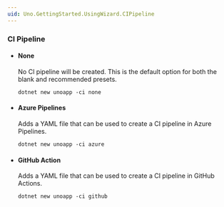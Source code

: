 ```yaml
---
uid: Uno.GettingStarted.UsingWizard.CIPipeline
---
```


### CI Pipeline

- #### None

    No CI pipeline will be created. This is the default option for both the blank and recommended presets.

    ```
    dotnet new unoapp -ci none
    ```

- #### Azure Pipelines

    Adds a YAML file that can be used to create a CI pipeline in Azure Pipelines.

    ```
    dotnet new unoapp -ci azure
    ```

- #### GitHub Action  

    Adds a YAML file that can be used to create a CI pipeline in GitHub Actions.

    ```
    dotnet new unoapp -ci github
    ```
